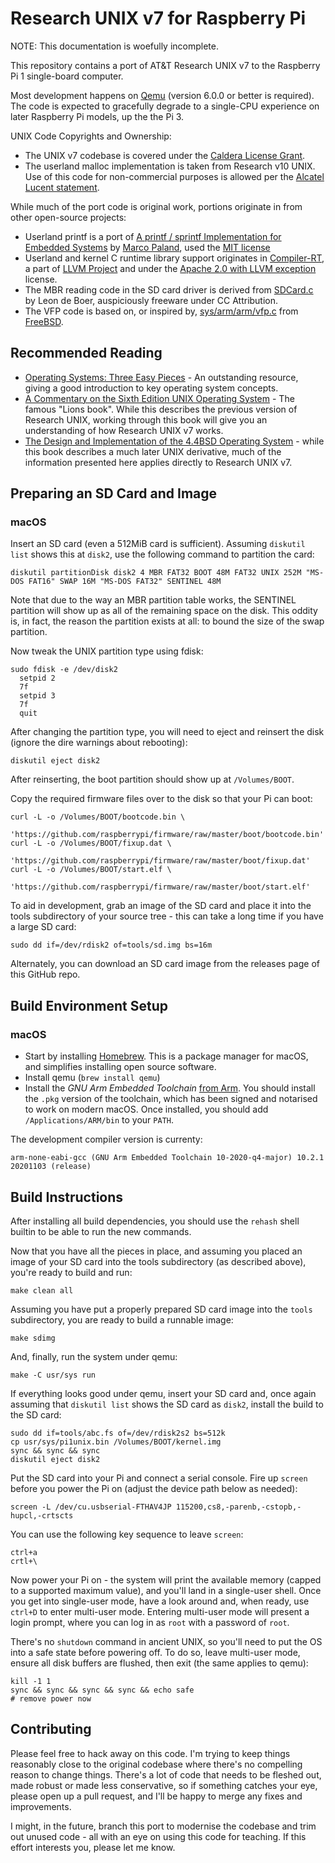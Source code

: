 # Research UNIX v7 for Raspberry Pi

NOTE: This documentation is woefully incomplete.

This repository contains a port of AT&T Research UNIX v7 to the Raspberry Pi 1 single-board computer.

Most development happens on [Qemu](https://www.qemu.org/) (version 6.0.0 or better is required).  The code is expected to gracefully degrade to a single-CPU experience on later Raspberry Pi models, up the the Pi 3.

UNIX Code Copyrights and Ownership:
* The UNIX v7 codebase is covered under the [Caldera License Grant](https://github.com/r1mikey/research-unix-v7/blob/rpi1-development/Caldera-license.pdf).
* The userland malloc implementation is taken from Research v10 UNIX. Use of this code for non-commercial purposes is allowed per the [Alcatel Lucent statement](https://github.com/r1mikey/research-unix-v7/blob/rpi1-development/statement_regarding_Unix_3-7-17.pdf).

While much of the port code is original work, portions originate in from other open-source projects:
* Userland printf is a port of [A printf / sprintf Implementation for Embedded Systems](https://github.com/mpaland/printf) by [Marco Paland](https://github.com/mpaland), used the [MIT license](https://github.com/mpaland/printf/blob/master/LICENSE)
* Userland and kernel C runtime library support originates in [Compiler-RT](https://github.com/llvm/llvm-project/tree/master/compiler-rt/lib/builtins), a part of [LLVM Project](https://llvm.org/) and under the [Apache 2.0 with LLVM exception](https://llvm.org/LICENSE.txt) license.
* The MBR reading code in the SD card driver is derived from [SDCard.c](https://github.com/LdB-ECM/Raspberry-Pi/blob/master/SD_FAT32/SDCard.c) by Leon de Boer, auspiciously freeware under CC Attribution.
* The VFP code is based on, or inspired by, [sys/arm/arm/vfp.c](https://github.com/freebsd/freebsd/blob/master/sys/arm/arm/vfp.c) from [FreeBSD](https://www.freebsd.org/).

## Recommended Reading

* [Operating Systems: Three Easy Pieces](http://pages.cs.wisc.edu/~remzi/OSTEP/) - An outstanding resource, giving a good introduction to key operating system concepts.
* [A Commentary on the Sixth Edition UNIX Operating System](http://warsus.github.io/lions-/) - The famous "Lions book".  While this describes the previous version of Research UNIX, working through this book will give you an understanding of how Research UNIX v7 works.
* [The Design and Implementation of the 4.4BSD Operating System](https://download.freebsd.org/ftp/doc/en/books/design-44bsd/book.pdf) - while this book describes a much later UNIX derivative, much of the information presented here applies directly to Research UNIX v7.

## Preparing an SD Card and Image

### macOS

Insert an SD card (even a 512MiB card is sufficient).  Assuming `diskutil list` shows this at `disk2`, use the following command to partition the card:
```shell
diskutil partitionDisk disk2 4 MBR FAT32 BOOT 48M FAT32 UNIX 252M "MS-DOS FAT16" SWAP 16M "MS-DOS FAT32" SENTINEL 48M
```

Note that due to the way an MBR partition table works, the SENTINEL partition will show up as all of the remaining space on the disk.  This oddity is, in fact, the reason the partition exists at all: to bound the size of the swap partition.

Now tweak the UNIX partition type using fdisk:
```shell
sudo fdisk -e /dev/disk2
  setpid 2
  7f
  setpid 3
  7f
  quit
```
After changing the partition type, you will need to eject and reinsert the disk (ignore the dire warnings about rebooting):
```
diskutil eject disk2
```

After reinserting, the boot partition should show up at `/Volumes/BOOT`.

Copy the required firmware files over to the disk so that your Pi can boot:
```shell
curl -L -o /Volumes/BOOT/bootcode.bin \
    'https://github.com/raspberrypi/firmware/raw/master/boot/bootcode.bin'
curl -L -o /Volumes/BOOT/fixup.dat \
    'https://github.com/raspberrypi/firmware/raw/master/boot/fixup.dat'
curl -L -o /Volumes/BOOT/start.elf \
    'https://github.com/raspberrypi/firmware/raw/master/boot/start.elf'
```

To aid in development, grab an image of the SD card and place it into the tools subdirectory of your source tree - this can take a long time if you have a large SD card:
```shell
sudo dd if=/dev/rdisk2 of=tools/sd.img bs=16m
```

Alternately, you can download an SD card image from the releases page of this GitHub repo.

## Build Environment Setup

### macOS

* Start by installing [Homebrew](https://brew.sh/).  This is a package manager for macOS, and simplifies installing open source software.
* Install qemu (`brew install qemu`)
* Install the *GNU Arm Embedded Toolchain* [from Arm](https://developer.arm.com/tools-and-software/open-source-software/developer-tools/gnu-toolchain/gnu-rm/downloads).  You should install the `.pkg` version of the toolchain, which has been signed and notarised to work on modern macOS.  Once installed, you should add `/Applications/ARM/bin` to your `PATH`.

The development compiler version is currenty:
```
arm-none-eabi-gcc (GNU Arm Embedded Toolchain 10-2020-q4-major) 10.2.1 20201103 (release)
```

## Build Instructions

After installing all build dependencies, you should use the `rehash` shell builtin to be able to run the new commands.

Now that you have all the pieces in place, and assuming you placed an image of your SD card into the tools subdirectory (as described above), you're ready to build and run:

```shell
make clean all
```

Assuming you have put a properly prepared SD card image into the `tools` subdirectory, you are ready to build a runnable image:

```shell
make sdimg
```

And, finally, run the system under qemu:
```shell
make -C usr/sys run
```

If everything looks good under qemu, insert your SD card and, once again assuming that `diskutil list` shows the SD card as `disk2`, install the build to the SD card:
```shell
sudo dd if=tools/abc.fs of=/dev/rdisk2s2 bs=512k
cp usr/sys/pi1unix.bin /Volumes/BOOT/kernel.img
sync && sync && sync
diskutil eject disk2
```

Put the SD card into your Pi and connect a serial console.  Fire up `screen` before you power the Pi on (adjust the device path below as needed):
```shell
screen -L /dev/cu.usbserial-FTHAV4JP 115200,cs8,-parenb,-cstopb,-hupcl,-crtscts
```

You can use the following key sequence to leave `screen`:
```
ctrl+a
crtl+\
```

Now power your Pi on - the system will print the available memory (capped to a supported maximum value), and you'll land in a single-user shell.  Once you get into single-user mode, have a look around and, when ready, use `ctrl+D` to enter multi-user mode.  Entering multi-user mode will present a login prompt, where you can log in as `root` with a password of `root`.

There's no `shutdown` command in ancient UNIX, so you'll need to put the OS into a safe state before powering off.  To do so, leave multi-user mode, ensure all disk buffers are flushed, then exit (the same applies to qemu):
```
kill -1 1
sync && sync && sync && sync && echo safe
# remove power now
```

## Contributing

Please feel free to hack away on this code.  I'm trying to keep things reasonably close to the original codebase where there's no compelling reason to change things.  There's a lot of code that needs to be fleshed out, made robust or made less conservative, so if something catches your eye, please open up a pull request, and I'll be happy to merge any fixes and improvements.

I might, in the future, branch this port to modernise the codebase and trim out unused code - all with an eye on using this code for teaching.  If this effort interests you, please let me know.
